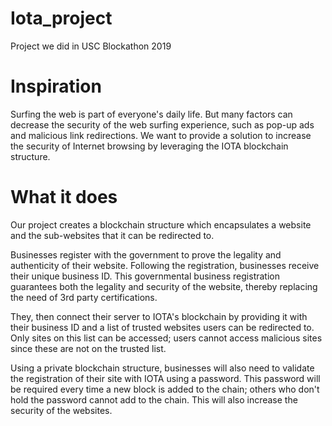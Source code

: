 # Iota_project
Project we did in USC Blockathon 2019

# Inspiration
Surfing the web is part of everyone's daily life. But many factors can decrease the security of the web surfing experience, such as pop-up ads and malicious link redirections. We want to provide a solution to increase the security of Internet browsing by leveraging the IOTA blockchain structure.

# What it does
Our project creates a blockchain structure which encapsulates a website and the sub-websites that it can be redirected to.

Businesses register with the government to prove the legality and authenticity of their website. Following the registration, businesses receive their unique business ID. This governmental business registration guarantees both the legality and security of the website, thereby replacing the need of 3rd party certifications.

They, then connect their server to IOTA's blockchain by providing it with their business ID and a list of trusted websites users can be redirected to. Only sites on this list can be accessed; users cannot access malicious sites since these are not on the trusted list.

Using a private blockchain structure, businesses will also need to validate the registration of their site with IOTA using a password. This password will be required every time a new block is added to the chain; others who don't hold the password cannot add to the chain. This will also increase the security of the websites.

